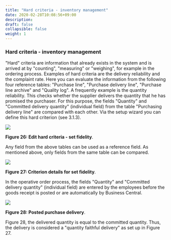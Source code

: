 ```yaml
---
title: "Hard criteria - inventory management"
date: 2020-02-28T10:08:56+09:00
description: 
draft: false
collapsible: false
weight: 1
---
```

### Hard criteria - inventory management

"Hard" criteria are information that already exists in the system and is arrived at by "counting", "measuring" or "weighing", for example in the ordering process. Examples 
of hard criteria are the delivery reliability and the complaint rate.
Here you can evaluate the information from the following four reference tables: "Purchase line", "Purchase delivery line", "Purchase line archive" and "Quality log". A frequently 
example is the quantity reliability. This checks whether the supplier delivers the quantity 
that he has promised the purchaser. For this purpose, the fields "Quantity" and "Committed delivery quantity" (individual field) from the table "Purchasing delivery line" are compared with each other. Via the 
setup wizard you can define this hard criterion (see 3.1.3). 

![](images/connectornav/easysupraWeb/Abb26.png)

**Figure 26: Edit hard criteria - set fidelity**.

Any field from the above tables can be used as a reference field. 
As mentioned above, only fields from the same table can be compared.

![](images/connectornav/easysupraWeb/Abb27.png)

**Figure 27: Criterion details for set fidelity**.

In the operative order process, the fields "Quantity" and "Committed delivery quantity" (individual field) are entered by the employees before the goods receipt is posted or are 
automatically by Business Central. 

![](images/connectornav/easysupraWeb/Abb28.png)

**Figure 28: Posted purchase delivery**.

Figure 28, the delivered quantity is equal to the committed quantity. Thus, the delivery is considered a "quantity faithful delivery" as set up in Figure 27.

